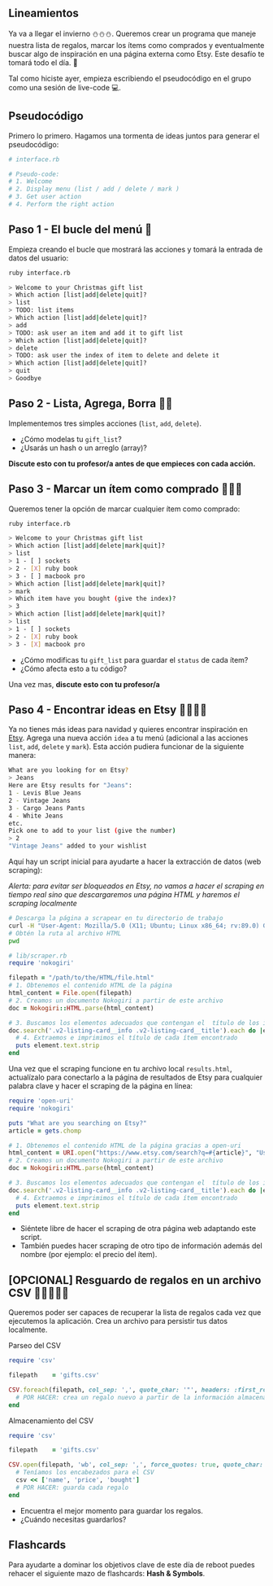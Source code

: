 ## Lineamientos

Ya va a llegar el invierno ⛄⛄⛄. Queremos crear un programa que maneje nuestra lista de regalos, marcar los ítems como comprados y eventualmente buscar algo de inspiración en una página externa como Etsy. Este desafío te tomará todo el día. 🎁

Tal como hiciste ayer, empieza escribiendo el pseudocódigo en el grupo como una sesión de live-code 💻.

## Pseudocódigo

Primero lo primero. Hagamos una tormenta de ideas juntos para generar el pseudocódigo:

```ruby
# interface.rb

# Pseudo-code:
# 1. Welcome
# 2. Display menu (list / add / delete / mark )
# 3. Get user action
# 4. Perform the right action
```

## Paso 1 - El bucle del menú  🎁

Empieza creando el bucle que mostrará las acciones y tomará la entrada de datos del usuario:

```bash
ruby interface.rb

> Welcome to your Christmas gift list
> Which action [list|add|delete|quit]?
> list
> TODO: list items
> Which action [list|add|delete|quit]?
> add
> TODO: ask user an item and add it to gift list
> Which action [list|add|delete|quit]?
> delete
> TODO: ask user the index of item to delete and delete it
> Which action [list|add|delete|quit]?
> quit
> Goodbye
```

## Paso 2 - Lista, Agrega, Borra 🎁🎁

Implementemos tres simples acciones (`list`, `add`, `delete`).

- ¿Cómo modelas tu `gift_list`?
- ¿Usarás un hash o un arreglo (array)?

**Discute esto con tu profesor/a antes de que empieces con cada acción.**

## Paso 3 - Marcar un ítem como comprado  🎁🎁🎁

Queremos tener la opción de marcar cualquier ítem como comprado:


```bash
ruby interface.rb

> Welcome to your Christmas gift list
> Which action [list|add|delete|mark|quit]?
> list
> 1 - [ ] sockets
> 2 - [X] ruby book
> 3 - [ ] macbook pro
> Which action [list|add|delete|mark|quit]?
> mark
> Which item have you bought (give the index)?
> 3
> Which action [list|add|delete|mark|quit]?
> list
> 1 - [ ] sockets
> 2 - [X] ruby book
> 3 - [X] macbook pro
```

- ¿Cómo modificas tu `gift_list` para guardar el `status` de cada ítem?
- ¿Cómo afecta esto a tu código?

Una vez mas, **discute esto con tu profesor/a**

## Paso 4 - Encontrar ideas en Etsy 🎁🎁🎁🎁

Ya no tienes más ideas para navidad y quieres encontrar inspiración en [Etsy](https://www.etsy.com). Agrega una nueva acción `idea` a tu menú (adicional a las acciones `list`, `add`, `delete` y `mark`). Esta acción pudiera funcionar de la siguiente manera:

```bash
What are you looking for on Etsy?
> Jeans
Here are Etsy results for "Jeans":
1 - Levis Blue Jeans
2 - Vintage Jeans
3 - Cargo Jeans Pants
4 - White Jeans
etc.
Pick one to add to your list (give the number)
> 2
"Vintage Jeans" added to your wishlist
```
Aquí hay un script inicial para ayudarte a hacer la extracción de datos (web scraping):

_Alerta: para evitar ser bloqueados en Etsy, no vamos a hacer el scraping en tiempo real sino que descargaremos una página HTML y haremos el scraping localmente_

```bash
# Descarga la página a scrapear en tu directorio de trabajo
curl -H "User-Agent: Mozilla/5.0 (X11; Ubuntu; Linux x86_64; rv:89.0) Gecko/20100101 Firefox/89.0"  https://www.etsy.com/search?q=THE_ARTICLE_YOUR_ARE_LOOKING_FOR > results.html
# Obtén la ruta al archivo HTML
pwd
```
```ruby
# lib/scraper.rb
require 'nokogiri'

filepath = "/path/to/the/HTML/file.html"
# 1. Obtenemos el contenido HTML de la página
html_content = File.open(filepath)
# 2. Creamos un documento Nokogiri a partir de este archivo
doc = Nokogiri::HTML.parse(html_content)

# 3. Buscamos los elementos adecuados que contengan el  título de los ítems en nuestro documento HTML
doc.search('.v2-listing-card__info .v2-listing-card__title').each do |element|
  # 4. Extraemos e imprimimos el título de cada ítem encontrado
  puts element.text.strip
end
```

Una vez que el scraping funcione en tu archivo local  `results.html`, actualízalo para conectarlo a la página de resultados de Etsy para cualquier palabra clave y hacer el scraping de la página en línea:

```ruby
require 'open-uri'
require 'nokogiri'

puts "What are you searching on Etsy?"
article = gets.chomp

# 1. Obtenemos el contenido HTML de la página gracias a open-uri
html_content = URI.open("https://www.etsy.com/search?q=#{article}", "User-Agent" => "Mozilla/5.0 (X11; Ubuntu; Linux x86_64; rv:89.0) Gecko/20100101 Firefox/89.0").read
# 2. Creamos un documento Nokogiri a partir de este archivo
doc = Nokogiri::HTML.parse(html_content)

# 3. Buscamos los elementos adecuados que contengan el  título de los ítems en nuestro documento HTML
doc.search('.v2-listing-card__info .v2-listing-card__title').each do |element|
  # 4. Extraemos e imprimimos el título de cada ítem encontrado
  puts element.text.strip
end
```

- Siéntete libre de hacer el scraping de otra página web adaptando este script.
- También puedes hacer scraping de otro tipo de información además del nombre (por ejemplo: el precio del ítem).

## [OPCIONAL] Resguardo de regalos en un archivo CSV 🎁🎁🎁🎁🎁
Queremos poder ser capaces de recuperar la lista de regalos cada vez que ejecutemos la aplicación.
Crea un archivo para persistir tus datos localmente.

Parseo del CSV

```ruby
require 'csv'

filepath    = 'gifts.csv'

CSV.foreach(filepath, col_sep: ',', quote_char: '"', headers: :first_row) do |row|
  # POR HACER: crea un regalo nuevo a partir de la información almacenada en cada fila
end
```

Almacenamiento del CSV

```ruby
require 'csv'

filepath    = 'gifts.csv'

CSV.open(filepath, 'wb', col_sep: ',', force_quotes: true, quote_char: '"') do |csv|
  # Teníamos los encabezados para el CSV
  csv << ['name', 'price', 'bought']
  # POR HACER: guarda cada regalo
end
```

- Encuentra el mejor momento para guardar los regalos.
- ¿Cuándo necesitas guardarlos?

## Flashcards

Para ayudarte a dominar los objetivos clave de este día de reboot puedes rehacer el siguiente mazo de flashcards: **Hash & Symbols**.
